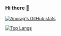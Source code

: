 ### Hi there 👋

[![Anurag's GitHub stats](https://github-readme-stats.vercel.app/api?username=PedroFellipe&include_all_commits=true&hide=stars)](https://github.com/anuraghazra/github-readme-stats)

[![Top Langs](https://github-readme-stats.vercel.app/api/top-langs/?username=PedroFellipe&layout=compact)](https://github.com/anuraghazra/github-readme-stats)

<!--
**PedroFellipe/PedroFellipe** is a ✨ _special_ ✨ repository because its `README.md` (this file) appears on your GitHub profile.

Here are some ideas to get you started:

- 🔭 I’m currently working on ...
- 🌱 I’m currently learning ...
- 👯 I’m looking to collaborate on ...
- 🤔 I’m looking for help with ...
- 💬 Ask me about ...
- 📫 How to reach me: ...
- 😄 Pronouns: ...
- ⚡ Fun fact: ...
-->
